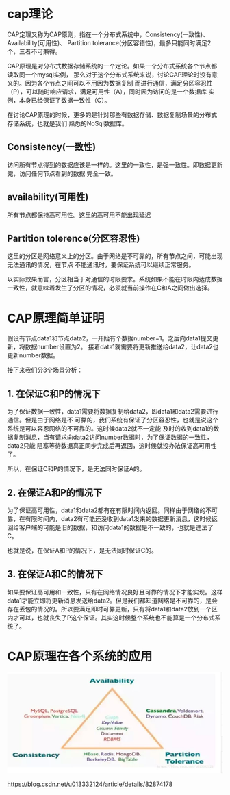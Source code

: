 # cap理论

CAP定理又称为CAP原则，指在一个分布式系统中，Consistency(一致性)、Availability(可用性)、
Partition tolerance(分区容错性)，最多只能同时满足2个，三者不可兼得。


CAP原理是对分布式数据存储系统的一个定论。如果一个分布式系统各个节点都读取同一个mysql实例，
那么对于这个分布式系统来说，讨论CAP理论时没有意义的。因为各个节点之间可以不用因为数据复制
而进行通信，满足分区容忍性（P），可以随时响应请求，满足可用性（A），同时因为访问的是一个数据库
实例，本身已经保证了数据一致性（C）。

在讨论CAP原理的时候，更多的是针对那些有数据存储、数据复制场景的分布式存储系统，也就是我们
熟悉的NoSql数据库。


## Consistency(一致性)

访问所有节点得到的数据应该是一样的。这里的一致性，是强一致性。即数据更新完，访问任何节点看到的数据
完全一致。

## availability(可用性)

所有节点都保持高可用性。这里的高可用不能出现延迟

## Partition tolerence(分区容忍性)

这里的分区是网络意义上的分区。由于网络是不可靠的，所有节点之间，可能出现无法通讯的情况，在节点
不能通讯时，要保证系统可以继续正常服务。

以实际效果而言，分区相当于对通信的时限要求。系统如果不能在时限内达成数据一致性，就意味着发生了分区的情况，必须就当前操作在C和A之间做出选择。


# CAP原理简单证明

假设有节点data1和节点data2，一开始有个数据number=1。之后向data1提交更新，将数据number设置为2。
接着data1就需要将更新推送给data2，让data2也更新number数据。

接下来我们分3个场景分析：

## 1. 在保证C和P的情况下

为了保证数据一致性，data1需要将数据复制给data2，即data1和data2需要进行通信。但是由于网络是不
可靠的，我们系统有保证了分区容忍性，也就是说这个系统是可以容忍网络的不可靠的。这时候data2就不一定能
及时的收到data1的数据复制消息，当有请求向data2访问number数据时，为了保证数据的一致性，data2只能
阻塞等待数据真正同步完成后再返回，这时候就没办法保证高可用性了。

所以，在保证C和P的情况下，是无法同时保证A的。

## 2. 在保证A和P的情况下
为了保证高可用性，data1和data2都有在有限时间内返回。同样由于网络的不可靠，在有限时间内，data2有可能还没收到data1发来的数据更新消息，这时候返回给客户端的可能是旧的数据，和访问data1的数据是不一致的，也就是违法了C。

也就是说，在保证A和P的情况下，是无法同时保证C的。

## 3. 在保证A和C的情况下
如果要保证高可用和一致性，只有在网络情况良好且可靠的情况下才能实现。这样data1才能立即将更新消息发送给data2。但是我们都知道网络是不可靠的，是会存在丢包的情况的。所以要满足即时可靠更新，只有将data1和data2放到一个区内才可以，也就丧失了P这个保证。其实这时候整个系统也不能算是一个分布式系统了。



# CAP原理在各个系统的应用

![image](https://github.com/williamzhang11/fastAlgorithm/blob/master/src/main/java/com/xiu/fastAlgorithm/image/cap.jpg)

https://blog.csdn.net/u013332124/article/details/82874178























